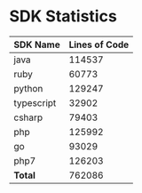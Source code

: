 # SDK Statistics

| SDK Name | Lines of Code |
| -------- | ------------- |
| java | 114537 |
| ruby | 60773 |
| python | 129247 |
| typescript | 32902 |
| csharp | 79403 |
| php | 125992 |
| go | 93029 |
| php7 | 126203 |
| **Total** | 762086 |
